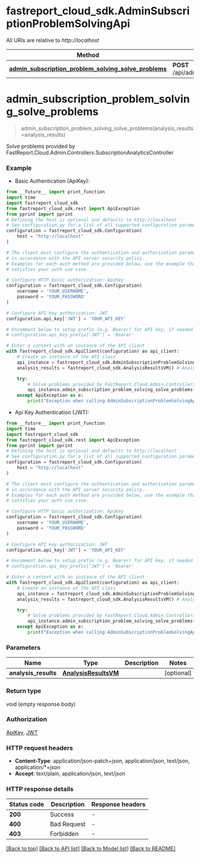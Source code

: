 # fastreport_cloud_sdk.AdminSubscriptionProblemSolvingApi

All URIs are relative to *http://localhost*

Method | HTTP request | Description
------------- | ------------- | -------------
[**admin_subscription_problem_solving_solve_problems**](AdminSubscriptionProblemSolvingApi.md#admin_subscription_problem_solving_solve_problems) | **POST** /api/admin/v1/Analytics/Solve | Solve problems provided by FastReport.Cloud.Admin.Controllers.SubscriptionAnalyticsController


# **admin_subscription_problem_solving_solve_problems**
> admin_subscription_problem_solving_solve_problems(analysis_results=analysis_results)

Solve problems provided by FastReport.Cloud.Admin.Controllers.SubscriptionAnalyticsController

### Example

* Basic Authentication (ApiKey):
```python
from __future__ import print_function
import time
import fastreport_cloud_sdk
from fastreport_cloud_sdk.rest import ApiException
from pprint import pprint
# Defining the host is optional and defaults to http://localhost
# See configuration.py for a list of all supported configuration parameters.
configuration = fastreport_cloud_sdk.Configuration(
    host = "http://localhost"
)

# The client must configure the authentication and authorization parameters
# in accordance with the API server security policy.
# Examples for each auth method are provided below, use the example that
# satisfies your auth use case.

# Configure HTTP basic authorization: ApiKey
configuration = fastreport_cloud_sdk.Configuration(
    username = 'YOUR_USERNAME',
    password = 'YOUR_PASSWORD'
)

# Configure API key authorization: JWT
configuration.api_key['JWT'] = 'YOUR_API_KEY'

# Uncomment below to setup prefix (e.g. Bearer) for API key, if needed
# configuration.api_key_prefix['JWT'] = 'Bearer'

# Enter a context with an instance of the API client
with fastreport_cloud_sdk.ApiClient(configuration) as api_client:
    # Create an instance of the API class
    api_instance = fastreport_cloud_sdk.AdminSubscriptionProblemSolvingApi(api_client)
    analysis_results = fastreport_cloud_sdk.AnalysisResultsVM() # AnalysisResultsVM |  (optional)

    try:
        # Solve problems provided by FastReport.Cloud.Admin.Controllers.SubscriptionAnalyticsController
        api_instance.admin_subscription_problem_solving_solve_problems(analysis_results=analysis_results)
    except ApiException as e:
        print("Exception when calling AdminSubscriptionProblemSolvingApi->admin_subscription_problem_solving_solve_problems: %s\n" % e)
```

* Api Key Authentication (JWT):
```python
from __future__ import print_function
import time
import fastreport_cloud_sdk
from fastreport_cloud_sdk.rest import ApiException
from pprint import pprint
# Defining the host is optional and defaults to http://localhost
# See configuration.py for a list of all supported configuration parameters.
configuration = fastreport_cloud_sdk.Configuration(
    host = "http://localhost"
)

# The client must configure the authentication and authorization parameters
# in accordance with the API server security policy.
# Examples for each auth method are provided below, use the example that
# satisfies your auth use case.

# Configure HTTP basic authorization: ApiKey
configuration = fastreport_cloud_sdk.Configuration(
    username = 'YOUR_USERNAME',
    password = 'YOUR_PASSWORD'
)

# Configure API key authorization: JWT
configuration.api_key['JWT'] = 'YOUR_API_KEY'

# Uncomment below to setup prefix (e.g. Bearer) for API key, if needed
# configuration.api_key_prefix['JWT'] = 'Bearer'

# Enter a context with an instance of the API client
with fastreport_cloud_sdk.ApiClient(configuration) as api_client:
    # Create an instance of the API class
    api_instance = fastreport_cloud_sdk.AdminSubscriptionProblemSolvingApi(api_client)
    analysis_results = fastreport_cloud_sdk.AnalysisResultsVM() # AnalysisResultsVM |  (optional)

    try:
        # Solve problems provided by FastReport.Cloud.Admin.Controllers.SubscriptionAnalyticsController
        api_instance.admin_subscription_problem_solving_solve_problems(analysis_results=analysis_results)
    except ApiException as e:
        print("Exception when calling AdminSubscriptionProblemSolvingApi->admin_subscription_problem_solving_solve_problems: %s\n" % e)
```

### Parameters

Name | Type | Description  | Notes
------------- | ------------- | ------------- | -------------
 **analysis_results** | [**AnalysisResultsVM**](AnalysisResultsVM.md)|  | [optional] 

### Return type

void (empty response body)

### Authorization

[ApiKey](../README.md#ApiKey), [JWT](../README.md#JWT)

### HTTP request headers

 - **Content-Type**: application/json-patch+json, application/json, text/json, application/*+json
 - **Accept**: text/plain, application/json, text/json

### HTTP response details
| Status code | Description | Response headers |
|-------------|-------------|------------------|
**200** | Success |  -  |
**400** | Bad Request |  -  |
**403** | Forbidden |  -  |

[[Back to top]](#) [[Back to API list]](../README.md#documentation-for-api-endpoints) [[Back to Model list]](../README.md#documentation-for-models) [[Back to README]](../README.md)

